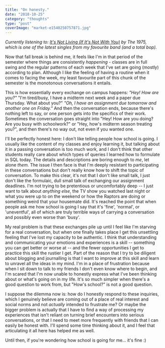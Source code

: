 ```yaml
---
title: "On honesty."
date: "2018-10-25"
category: "thoughts"
type: "post"
coverImage: "market-e1540250757871.jpg"
---
```


_Currently listening to: [It's Not Living (If It's Not With You)](https://www.youtube.com/watch?v=r-14ylqaQC0) by The 1975, which is one of the latest singles from my favourite band (and a total bop)._

Now that fall break is behind me, it feels like I'm in that period of the semester where things are consistently *happening* \- classes are in full swing and the regular patterns of each week that I've set are going (mostly) according to plan. Although I like the feeling of having a routine when it comes to facing the week, my least favourite part of this chunk of the semester is the monotonous conversations it entails.

This is how essentially every exchange on campus happens: *"Hey! How are you?"* "I'm tired/busy, I have a midterm next week and a paper due Thursday. What about you?" _"Oh, I have an assignment due tomorrow and another one on Friday."_ And then the conversation ends, because there's nothing left to say, or one person gets into the specifics of their work. Sometimes the conversation goes straight into "Hey! How are you doing? Are you busy with schoolwork?" or "Hey, how's midterm season treating you?", and then there's no way out, not even if you wanted one.

I'll be perfectly honest here: I don't like telling people how school is going. I usually like the content of my classes and enjoy learning it, but talking about it in a passing conversation is too much work, and I don't think that other students really care about which types of queries I learned how to formulate in SQL today. The details and descriptions are boring enough to *me*, let alone *them.* The issue I then face is that I'm deeply resistant to participating in these conversations but don't really know how to shift the topic of conversation. To make this clear, it's not that I don't like small talk, I just don't like the formulaic, dull small talk of exchanging our assignment deadlines. I'm not trying to be pretentious or uncomfortably deep -- I just want to talk about *anything else*, the TV show you watched last night or what you were up to on the weekend or how the Raptors are doing or something weird that your housemate did. It's reached the point that when people ask me how school is going I say that it's 'fine', 'normal', or 'uneventful', all of which are truly terrible ways of carrying a conversation and possibly even worse than 'busy'.

My real problem is that these exchanges pile up until I feel like I'm starving for a real conversation, but when one finally takes place I get this unsettling feeling that I've lost my capacity to be authentic. I think that understanding and communicating your emotions and experiences is a skill -- something you can get better or worse at -- and the fewer opportunities I get to practice this skill the rustier I get. Part of the reason that I try to be diligent about blogging and journalling is that I want to improve at this skill and learn to unravel all the ideas in my mind. I'm in a place of frustration because when I sit down to talk to my friends I don't even know where to begin, and I'm scared that I'm now unable to honestly express what I've been thinking about or what's going on in my life. It's so much simpler when there's a good question to work from, but "How's school?" is not a good question.

I suppose the dilemma now is: how do I honestly respond to these inquiries, which I genuinely believe are coming out of a place of real interest and social norms and not *actually* intended to frustrate me? Or maybe the bigger problem is actually that I have to find a way of processing my experiences that isn't reliant on turning brief encounters into serious conversations, or that I need to meet more frequently with friends that I can easily be honest with. I'll spend some time thinking about it, and I feel that articulating it all here has helped me as well.

Until then, if you're wondering how school is going for me... it's fine :)
